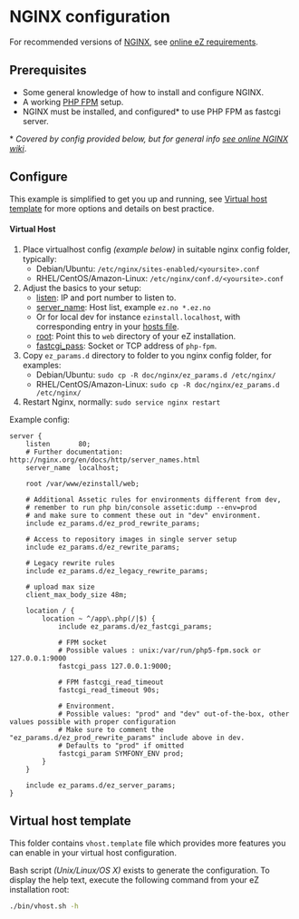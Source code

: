 NGINX configuration
===================

For recommended versions of [NGINX](http://nginx.org/), see [online eZ requirements](https://doc.ez.no/display/TECHDOC/Requirements).


Prerequisites
-------------
- Some general knowledge of how to install and configure NGINX.
- A working [PHP FPM](http://php.net/manual/en/install.fpm.php) setup.
- NGINX must be installed, and configured\* to use PHP FPM as fastcgi server.

\* *Covered by config provided below, but for general info [see online NGINX wiki](https://www.nginx.com/resources/wiki/start/topics/examples/phpfcgi/)*.

Configure
---------
This example is simplified to get you up and running, see [Virtual host template](#virtual-host-template) for more options and details on best practice.

#### Virtual Host

1. Place virtualhost config *(example below)* in suitable nginx config folder, typically:
   - Debian/Ubuntu: `/etc/nginx/sites-enabled/<yoursite>.conf`
   - RHEL/CentOS/Amazon-Linux: `/etc/nginx/conf.d/<yoursite>.conf`
2. Adjust the basics to your setup:
   - [listen](http://nginx.org/en/docs/http/ngx_http_core_module.html#listen): IP and port number to listen to.
   - [server_name](http://nginx.org/en/docs/http/ngx_http_core_module.html#server_name): Host list, example `ez.no *.ez.no`
    - Or for local dev for instance `ezinstall.localhost`, with corresponding entry in your [hosts file](https://en.wikipedia.org/wiki/Hosts_file).
   - [root](http://nginx.org/en/docs/http/ngx_http_core_module.html#root): Point this to `web` directory of your eZ installation.
   - [fastcgi_pass](http://nginx.org/en/docs/http/ngx_http_fastcgi_module.html#fastcgi_pass): Socket or TCP address of `php-fpm`.
2. Copy `ez_params.d` directory to folder to you nginx config folder, for examples:
   - Debian/Ubuntu: `sudo cp -R doc/nginx/ez_params.d /etc/nginx/`
   - RHEL/CentOS/Amazon-Linux: `sudo cp -R doc/nginx/ez_params.d /etc/nginx/`
3. Restart Nginx, normally: `sudo service nginx restart`

Example config:

    server {
        listen       80;
        # Further documentation: http://nginx.org/en/docs/http/server_names.html
        server_name  localhost;

        root /var/www/ezinstall/web;

        # Additional Assetic rules for environments different from dev,
        # remember to run php bin/console assetic:dump --env=prod
        # and make sure to comment these out in "dev" environment.
        include ez_params.d/ez_prod_rewrite_params;

        # Access to repository images in single server setup
        include ez_params.d/ez_rewrite_params;

        # Legacy rewrite rules
        include ez_params.d/ez_legacy_rewrite_params;

        # upload max size
        client_max_body_size 48m;

        location / {
            location ~ ^/app\.php(/|$) {
                include ez_params.d/ez_fastcgi_params;

                # FPM socket
                # Possible values : unix:/var/run/php5-fpm.sock or 127.0.0.1:9000
                fastcgi_pass 127.0.0.1:9000;

                # FPM fastcgi_read_timeout
                fastcgi_read_timeout 90s;

                # Environment.
                # Possible values: "prod" and "dev" out-of-the-box, other values possible with proper configuration
                # Make sure to comment the "ez_params.d/ez_prod_rewrite_params" include above in dev.
                # Defaults to "prod" if omitted
                fastcgi_param SYMFONY_ENV prod;
            }
        }

        include ez_params.d/ez_server_params;
    }


Virtual host template
---------------------
This folder contains `vhost.template` file which provides more features you can enable in your virtual host configuration.

Bash script *(Unix/Linux/OS X)* exists to generate the configuration. To display the help text, execute the following command from your eZ installation root:
```bash
./bin/vhost.sh -h
```
